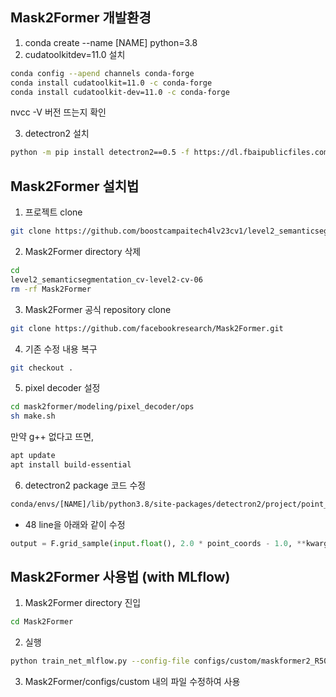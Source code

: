 ## Mask2Former 개발환경
1) conda create --name [NAME] python=3.8
2) cudatoolkitdev=11.0 설치
```bash
conda config --apend channels conda-forge
conda install cudatoolkit=11.0 -c conda-forge
conda install cudatoolkit-dev=11.0 -c conda-forge
```
nvcc -V 버전 뜨는지 확인
<!-- https://kyubumshin.github.io/2022/04/23/tip/conda-cuda-%EC%84%A4%EC%B9%98/ -->
3) detectron2 설치
```bash
python -m pip install detectron2==0.5 -f https://dl.fbaipublicfiles.com/detectron2/wheels/cu110/torch1.7/index.html
```


<!-- https://github.com/boostcampaitech3/level2-semantic-segmentation-level2-cv-05/blob/main/mask2former/readme.md -->




## Mask2Former 설치법

1) 프로젝트 clone
```bash
git clone https://github.com/boostcampaitech4lv23cv1/level2_semanticsegmentation_cv-level2-cv-06.git
```

2) Mask2Former directory 삭제
```bash
cd
level2_semanticsegmentation_cv-level2-cv-06
rm -rf Mask2Former
```

3. Mask2Former 공식 repository clone
```bash
git clone https://github.com/facebookresearch/Mask2Former.git
```
4. 기존 수정 내용 복구
```bash
git checkout .
```
5. pixel decoder 설정
```bash
cd mask2former/modeling/pixel_decoder/ops
sh make.sh
```
만약 g++ 없다고 뜨면,
```bash
apt update
apt install build-essential
```
6. detectron2 package 코드 수정
```bash
conda/envs/[NAME]/lib/python3.8/site-packages/detectron2/project/point_rend/point_features.py
```
- 48 line을 아래와 같이 수정
```python
output = F.grid_sample(input.float(), 2.0 * point_coords - 1.0, **kwargs)
```

## Mask2Former 사용법 (with MLflow)
1) Mask2Former directory 진입
```bash
cd Mask2Former
```

2) 실행
```bash
python train_net_mlflow.py --config-file configs/custom/maskformer2_R50_bs16_160k_mlflow.yaml
```
3) Mask2Former/configs/custom 내의 파일 수정하여 사용